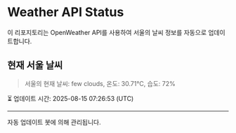 
# Weather API Status

이 리포지토리는 OpenWeather API를 사용하여 서울의 날씨 정보를 자동으로 업데이트합니다.

## 현재 서울 날씨
> 서울의 현재 날씨: few clouds, 온도: 30.71°C, 습도: 72%

⏳ 업데이트 시간: 2025-08-15 07:26:53 (UTC)

---
자동 업데이트 봇에 의해 관리됩니다.
